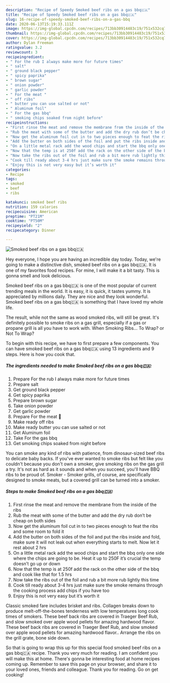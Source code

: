 ```yaml
---
description: "Recipe of Speedy Smoked beef ribs on a gas bbq🇨🇦"
title: "Recipe of Speedy Smoked beef ribs on a gas bbq🇨🇦"
slug: 16-recipe-of-speedy-smoked-beef-ribs-on-a-gas-bbq
date: 2020-06-13T15:19:33.111Z
image: https://img-global.cpcdn.com/recipes/713bb30914483c19/751x532cq70/smoked-beef-ribs-on-a-gas-bbq🇨🇦-recipe-main-photo.jpg
thumbnail: https://img-global.cpcdn.com/recipes/713bb30914483c19/751x532cq70/smoked-beef-ribs-on-a-gas-bbq🇨🇦-recipe-main-photo.jpg
cover: https://img-global.cpcdn.com/recipes/713bb30914483c19/751x532cq70/smoked-beef-ribs-on-a-gas-bbq🇨🇦-recipe-main-photo.jpg
author: Dylan Freeman
ratingvalue: 3.2
reviewcount: 3
recipeingredient:
- " For the rub I always make more for future times"
- " salt"
- " ground black pepper"
- " spicy paprika"
- " brown sugar"
- " onion powder"
- " garlic powder"
- " For the meat "
- " off ribs"
- " butter you can use salted or not"
- " Aluminum foil"
- " For the gas bbq"
- " smoking chips soaked from night before"
recipeinstructions:
- "First rinse the meat and remove the membrane from the inside of the ribs"
- "Rub the meat with some of the butter and add the dry rub don’t be cheap on both sides"
- "Now get the aluminum foil cut in to two pieces enough to feat the ribs and some room to fold it"
- "Add the butter on both sides of the foil and put the ribs inside and fold, make sure it will not leak out when everything starts to melt. Now let it rest about 2 hrs"
- "On a little metal rack add the wood chips and start the bbq only one side where the chips are going to be. Heat it up to 250F it’s crucial the temp doesn’t go up or down"
- "Now that the temp is at 250f add the rack on the other side of the bbq and cook like that for 1.5 hrs"
- "Now take the ribs out of the foil and rub a bit more rub lightly this time"
- "Cook till ready about 3-4 hrs just make sure the smoke remains through the cooking process add chips if you have too"
- "Enjoy this is not very easy but it’s worth it"
categories:
- Recipe
tags:
- smoked
- beef
- ribs

katakunci: smoked beef ribs 
nutrition: 159 calories
recipecuisine: American
preptime: "PT21M"
cooktime: "PT50M"
recipeyield: "2"
recipecategory: Dinner

---
```



![Smoked beef ribs on a gas bbq🇨🇦](https://img-global.cpcdn.com/recipes/713bb30914483c19/751x532cq70/smoked-beef-ribs-on-a-gas-bbq🇨🇦-recipe-main-photo.jpg)

Hey everyone, I hope you are having an incredible day today. Today, we're going to make a distinctive dish, smoked beef ribs on a gas bbq🇨🇦. It is one of my favorites food recipes. For mine, I will make it a bit tasty. This is gonna smell and look delicious.

Smoked beef ribs on a gas bbq🇨🇦 is one of the most popular of current trending meals in the world. It is easy, it is quick, it tastes yummy. It is appreciated by millions daily. They are nice and they look wonderful. Smoked beef ribs on a gas bbq🇨🇦 is something that I have loved my whole life.

The result, while not the same as wood smoked ribs, will still be great. It&#39;s definitely possible to smoke ribs on a gas grill, especially if a gas or propane grill is all you have to work with. When Smoking Ribs… To Wrap? or Not To Wrap?


To begin with this recipe, we have to first prepare a few components. You can have smoked beef ribs on a gas bbq🇨🇦 using 13 ingredients and 9 steps. Here is how you cook that.

##### The ingredients needed to make Smoked beef ribs on a gas bbq🇨🇦:

1. Prepare  For the rub I always make more for future times
1. Prepare  salt
1. Get  ground black pepper
1. Get  spicy paprika
1. Prepare  brown sugar
1. Take  onion powder
1. Get  garlic powder
1. Prepare  For the meat 🥩
1. Make ready  off ribs
1. Make ready  butter you can use salted or not
1. Get  Aluminum foil
1. Take  For the gas bbq
1. Get  smoking chips soaked from night before


You can smoke any kind of ribs with patience, from dinosaur-sized beef ribs to delicate baby backs. If you&#39;ve ever wanted to smoke ribs but felt like you couldn&#39;t because you don&#39;t own a smoker, give smoking ribs on the gas grill a try. It&#39;s not as hard as it sounds and when you succeed, you&#39;ll have BBQ ribs to be proud of. Smoker - Smoker grills, of course, are specifically designed to smoke meats, but a covered grill can be turned into a smoker. 

##### Steps to make Smoked beef ribs on a gas bbq🇨🇦:

1. First rinse the meat and remove the membrane from the inside of the ribs
1. Rub the meat with some of the butter and add the dry rub don’t be cheap on both sides
1. Now get the aluminum foil cut in to two pieces enough to feat the ribs and some room to fold it
1. Add the butter on both sides of the foil and put the ribs inside and fold, make sure it will not leak out when everything starts to melt. Now let it rest about 2 hrs
1. On a little metal rack add the wood chips and start the bbq only one side where the chips are going to be. Heat it up to 250F it’s crucial the temp doesn’t go up or down
1. Now that the temp is at 250f add the rack on the other side of the bbq and cook like that for 1.5 hrs
1. Now take the ribs out of the foil and rub a bit more rub lightly this time
1. Cook till ready about 3-4 hrs just make sure the smoke remains through the cooking process add chips if you have too
1. Enjoy this is not very easy but it’s worth it


Classic smoked fare includes brisket and ribs. Collagen breaks down to produce melt-off-the-bones tenderness with low temperatures long cook times of smokers. These beef back ribs are covered in Traeger Beef Rub, and slow smoked over apple wood pellets for amazing hardwood flavor. These beef back ribs are covered in Traeger Beef Rub, and slow smoked over apple wood pellets for amazing hardwood flavor.. Arrange the ribs on the grill grate, bone side down. 

So that is going to wrap this up for this special food smoked beef ribs on a gas bbq🇨🇦 recipe. Thank you very much for reading. I am confident you will make this at home. There's gonna be interesting food at home recipes coming up. Remember to save this page on your browser, and share it to your loved ones, friends and colleague. Thank you for reading. Go on get cooking!
